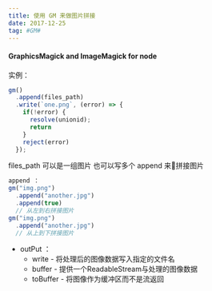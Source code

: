 ```yaml
---
title: 使用 GM 来做图片拼接
date: 2017-12-25
tag: #GM#
---
```


#### GraphicsMagick and ImageMagick for node

实例：

```javascript
gm()
  .append(files_path)
  .write(`one.png`, (error) => {
    if(!error) {
      resolve(unionid);
      return
    }
    reject(error)
  });
```
files_path 可以是一组图片
也可以写多个 append 来拼接图片

```javascript
append ：
gm("img.png")
  .append("another.jpg")
  .append(true)
  // 从左到右拼接图片
gm("img.png")
  .append("another.jpg")
  // 从上到下拼接图片
```

* outPut ：
    * write - 将处理后的图像数据写入指定的文件名
    * buffer - 提供一个ReadableStream与处理的图像数据
    * toBuffer - 将图像作为缓冲区而不是流返回
